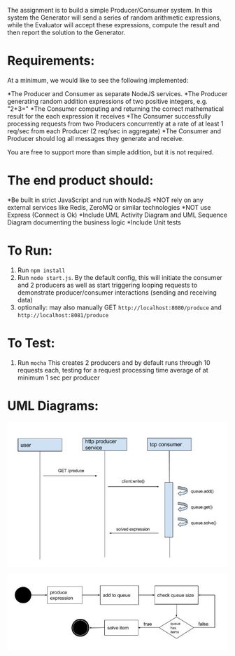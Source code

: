 The assignment is to build a simple Producer/Consumer system. In this system the Generator will send a series of random arithmetic expressions, while the Evaluator will accept these expressions, compute the result and then report the solution to the Generator.


Requirements:
===================

At a minimum, we would like to see the following implemented:

*The Producer and Consumer as separate NodeJS services.
*The Producer generating random addition expressions of two positive integers, e.g. "2+3="
*The Consumer computing and returning the correct mathematical result for the each expression it receives
*The Consumer successfully processing requests from two Producers concurrently at a rate of at least 1 req/sec from each Producer (2 req/sec in aggregate)
*The Consumer and Producer should log all messages they generate and receive.

You are free to support more than simple addition, but it is not required.


The end product should:
===================

*Be built in strict JavaScript and run with NodeJS
*NOT rely on any external services like Redis, ZeroMQ or similar technologies
*NOT use Express (Connect is Ok)
*Include UML Activity Diagram and UML Sequence Diagram documenting the business logic
*Include Unit tests


To Run:
==========

1. Run `npm install` 
2. Run `node start.js`. By the default config, this will initiate the consumer and 2 producers as well as start triggering looping requests to demonstrate producer/consumer interactions (sending and receiving data)
3. optionally: may also manually GET `http://localhost:8080/produce` and `http://localhost:8081/produce`


To Test: 
===========
1. Run `mocha` This creates 2 producers and by default runs through 10 requests each, testing for a request processing time average of at minimum 1 sec per producer


UML Diagrams: 
===========

![UML Sequence Diagram](/images/sequence-diagram.jpg?raw=true "UML Sequence Diagram")

![UML Activity Diagram](/images/activity-diagram.jpg?raw=true "UML Activity Diagram")